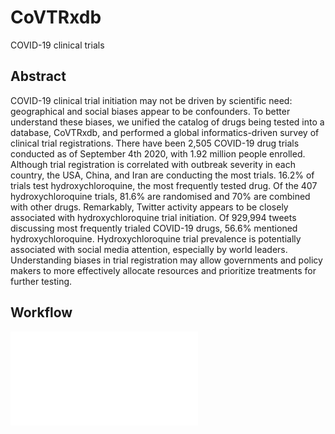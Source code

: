 # CoVTRxdb 
COVID-19 clinical trials

## Abstract

COVID-19 clinical trial initiation may not be driven by scientific need:
geographical and social biases appear to be confounders. 
To better understand these biases, 
we unified the catalog of drugs being tested into a database, CoVTRxdb,
and performed a global informatics-driven survey of clinical trial registrations. 
There have been 2,505 COVID-19 drug trials conducted as of September 4th 2020, 
with 1.92 million people enrolled. 
Although trial registration is correlated with outbreak severity in each country, 
the USA, China, and Iran are conducting the most trials.
16.2% of trials test hydroxychloroquine, the most frequently tested drug.
Of the 407 hydroxychloroquine trials, 
81.6% are randomised and 70% are combined with other drugs. 
Remarkably, Twitter activity appears to be closely associated with
hydroxychloroquine trial initiation.
Of 929,994 tweets discussing most frequently trialed COVID-19 drugs,
56.6% mentioned hydroxychloroquine.
Hydroxychloroquine trial prevalence is potentially associated with
social media attention, especially by world leaders.
Understanding biases in trial registration may allow governments
and policy makers to more effectively allocate resources 
and prioritize treatments for further testing.

## Workflow

![COVID trials workflow](COVID19_KATdb_workflow.pdf)
